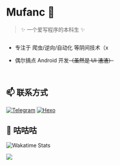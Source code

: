 <img align="right" src="https://github-readme-stats.vercel.app/api?username=Mufanc&show_icons=true&custom_title=Dashboard&hide_border=true" alt=""/>

# Mufanc 👀

> ✨ 一个爱写程序的本科生 ✨

<img src="https://github-readme-stats.vercel.app/api/top-langs?username=Mufanc&layout=compact&count_private=false&hide_border=true" alt="">

* 专注于 爬虫/逆向/自动化 等阴间技术（x

* 偶尔搞点 Android 开发<del>（虽然是 UI 渣渣）</del>

<br/>

## 📫 联系方式

[![Telegram](https://img.shields.io/badge/Telegram-3db6f1?style=flat-square&logo=Telegram&logoColor=2ca5e0)](https://t.me/Mufanc)
[![Hexo](https://img.shields.io/badge/-Hexo-0e83cd?style=flat-square&logo=hexo&logoColor=white)](https://blog.mufanc.xyz/)

## 🤔 咕咕咕

![Wakatime Stats](https://github-readme-stats.vercel.app/api/wakatime?username=Mufanc&layout=compact&hide=Text,AUTO_DETECTED,Other)

![](https://count.getloli.com/get/@mufanc?theme=rule12)
